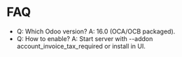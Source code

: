 # FAQ

- Q: Which Odoo version? A: 16.0 (OCA/OCB packaged).
- Q: How to enable? A: Start server with --addon account_invoice_tax_required or install in UI.

